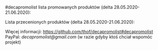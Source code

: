 #decapromolist lista promowanych produktów (delta 28.05.2020-21.06.2020):


Lista przecenionych produktów (delta 28.05.2020-21.06.2020):

Więcej informacji: https://github.com/thof/decapromolist#decapromolist  
PayPal: _decapromolist@gmail.com_ (w razie gdyby ktoś chciał wspomóc projekt)  
